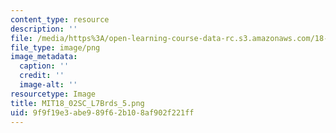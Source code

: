 ```yaml
---
content_type: resource
description: ''
file: /media/https%3A/open-learning-course-data-rc.s3.amazonaws.com/18-02sc-multivariable-calculus-fall-2010/9f9f19e3abe989f62b108af902f221ff_MIT18_02SC_L7Brds_5.png
file_type: image/png
image_metadata:
  caption: ''
  credit: ''
  image-alt: ''
resourcetype: Image
title: MIT18_02SC_L7Brds_5.png
uid: 9f9f19e3-abe9-89f6-2b10-8af902f221ff
---
```

